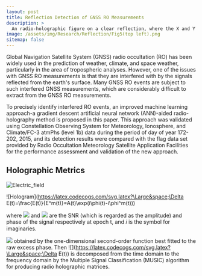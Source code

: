 ```yaml
---
layout: post
title: Reflection Detection of GNSS RO Measurements
description: >
  An radio-holographic figure on a clear reflection, where the X and Y axis are time and frequency respectively.
image: /assets/img/Research/Reflection/Fig5(top left).png
sitemap: false
---
```


Global Navigation Satellite System (GNSS) radio occultation (RO) has been widely used in the prediction of weather, climate, and space weather, particularly in the area of tropospheric analyses. However, one of the issues with GNSS RO measurements is that they are interfered with by the signals reflected from the earth's surface. Many GNSS RO events are subject to such interfered GNSS measurements, which are considerably difficult to extract from the GNSS RO measurements.

To precisely identify interfered RO events, an improved machine learning approach-a gradient descent artificial neural network (ANN)-aided radio-holography method is proposed in this paper. This approach was validated using Constellation Observing System for Meteorology, Ionosphere, and Climate/FC-3 atmPhs (level 1b) data during the period of day of year 172-202, 2015, and its detection results were compared with the flag data set provided by Radio Occultation Meteorology Satellite Application Facilities for the performance assessment and validation of the new approach.

## Holographic Metrics

![Electric_field](https://latex.codecogs.com/svg.latex?\Large&space;E(t)=A(t)\exp(i\phi(t)))

![Hologram](https://latex.codecogs.com/svg.latex?\Large&space;\Delta E(t)=\frac{E(t)}{E^m(t)}=A(t)\exp(i\phi(t)-i\phi^m(t)))


where ![](https://latex.codecogs.com/svg.latex?\Large&space;A(t)) and ![](https://latex.codecogs.com/svg.latex?\Large&space;\phi(t)) are  the  SNR  (which  is  regarded  as the  amplitude)  and  phase  of  the  signal  respectively  at epoch t, and	𝑖 is  the  symbol for imaginaries.  

![](https://latex.codecogs.com/svg.latex?\Large&space;\phi^m(t)) obtained  by  the one-dimensional  second-order function best fitted to the raw excess phase.  Then ![](https://latex.codecogs.com/svg.latex?\Large&space;\Delta E(t)) is  decomposed  from  the time  domain  to  the frequency  domain  by  the Multiple  Signal  Classification (MUSIC) algorithm for producing radio holographic  matrices.
